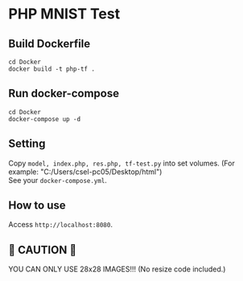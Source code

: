 # PHP MNIST Test

## Build Dockerfile
```
cd Docker  
docker build -t php-tf .
```

## Run docker-compose
```
cd Docker  
docker-compose up -d
```

## Setting
Copy ``` model, index.php, res.php, tf-test.py ``` into set volumes.
(For example: "C:/Users/csel-pc05/Desktop/html")  
See your ```docker-compose.yml```.


## How to use
Access ```http://localhost:8080```.


## 🚧 CAUTION 🚧
YOU CAN ONLY USE 28x28 IMAGES!!! (No resize code included.)
